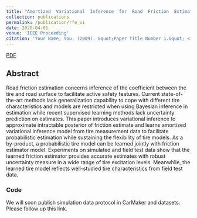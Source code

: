 ```yaml
---
title: "Amortized  Variational  Inference  for  Road  Friction  Estimation"
collection: publications
permalink: /publication/rfe_vi
date: 2020-04-01
venue: 'IEEE Proceeding'
citation: 'Your Name, You. (2009). &quot;Paper Title Number 1.&quot; <i>Journal 1</i>. 1(1).'
---
```


[PDF](http://ssajj1212.github.io/files/paper1.pdf)

## Abstract
Road friction estimation concerns inference of the coefficient between the tire and road surface to facilitate active safety features. Current state-of-the-art methods lack generalization capability to cope with different tire characteristics and models are restricted when using Bayesian inference in estimation while recent supervised learning methods lack uncertainty prediction on estimates. This paper introduces variational inference to approximate intractable posterior of friction estimate and learns amortized variational inference model from tire measurement data to facilitate probabilistic estimation while sustaining the flexibility of tire models. As a by-product, a probabilistic tire model can be learned jointly with friction estimator model. Experiments on simulated and field test data show that the learned friction estimator provides accurate estimates with robust uncertainty measure in a wide range of tire excitation levels. Meanwhile, the learned tire model reflects well-studied tire characteristics from field test data.

### Code
We will soon publish simulation data protocol in CarMaker and datasets. Please follow up this link. 
